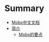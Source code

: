 # Summary

* [Mobx中文文档](README.md)
* [简介](introduction/README.md)
  * [Mobx的要点](introduction/gist.md)
